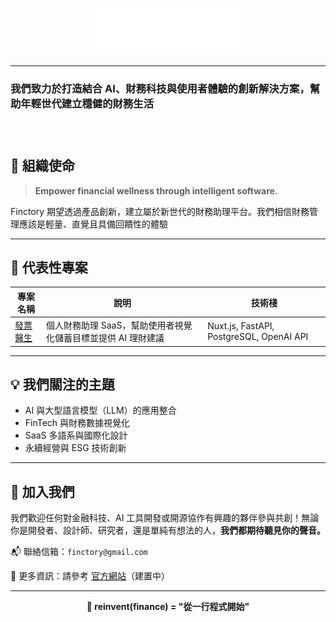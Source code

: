 <p align="center">
  <img width="50%" src="https://github.com/Finctory/.github/blob/c24333cd304c1c695cf5915c10391bb2a9cac56e/finctory_LOGO_svg%E6%B7%B1%E8%89%B2%E5%BA%95%E7%94%A8.svg" />
</p>

---

<h3>我們致力於打造結合 AI、財務科技與使用者體驗的創新解決方案，幫助年輕世代建立穩健的財務生活<h3>
<br>

## 🧭 組織使命

> **Empower financial wellness through intelligent software.**

Finctory 期望透過產品創新，建立屬於新世代的財務助理平台。我們相信財務管理應該是輕量、直覺且具備回饋性的體驗

---

## 🚀 代表性專案

| 專案名稱 | 說明 | 技術棧 |
|----------|------|--------|
| [發票醫生](https://invoice-doctor-dev.finctory.com) | 個人財務助理 SaaS，幫助使用者視覺化儲蓄目標並提供 AI 理財建議 | Nuxt.js, FastAPI, PostgreSQL, OpenAI API |

---

## 💡 我們關注的主題

- AI 與大型語言模型（LLM）的應用整合
- FinTech 與財務數據視覺化
- SaaS 多語系與國際化設計
- 永續經營與 ESG 技術創新

---

## 🤝 加入我們

我們歡迎任何對金融科技、AI 工具開發或開源協作有興趣的夥伴參與共創！無論你是開發者、設計師、研究者，還是單純有想法的人，**我們都期待聽見你的聲音。**

📬 聯絡信箱：`finctory@gmail.com`

📢 更多資訊：請參考 [官方網站](https://finctory.com)（建置中）

---

<p align="center"><strong>🚀 reinvent(finance) = "從一行程式開始"</strong></p>

